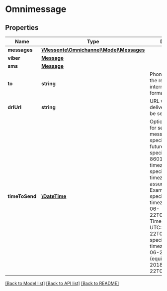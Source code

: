 # Omnimessage

## Properties
Name | Type | Description | Notes
------------ | ------------- | ------------- | -------------
**messages** | [**\Messente\Omnichannel\Model\Messages**](Messages.md) |  | 
**viber** | [**Message**](Message.md) |  | [optional] 
**sms** | [**Message**](Message.md) |  | [optional] 
**to** | **string** | Phone number of the recipient in international number format | 
**drlUrl** | **string** | URL where the delivery report will be sent | [optional] 
**timeToSend** | [**\DateTime**](\DateTime.md) | Optional parameter for sending messages at some specific time in the future. Time must be specified in the 8601 format. If no timezone is specified, then the timezone is assumed to be UTC. Examples: Time specified with timezone: 2018-06-22T09:05:07+00:00 Time specified in UTC: 2018-06-22T09:05:07Z Time specified without timezone: 2018-06-22T09:05 (equivalent to 2018-06-22T09:05+00:00) | [optional] 

[[Back to Model list]](../README.md#documentation-for-models) [[Back to API list]](../README.md#documentation-for-api-endpoints) [[Back to README]](../README.md)


